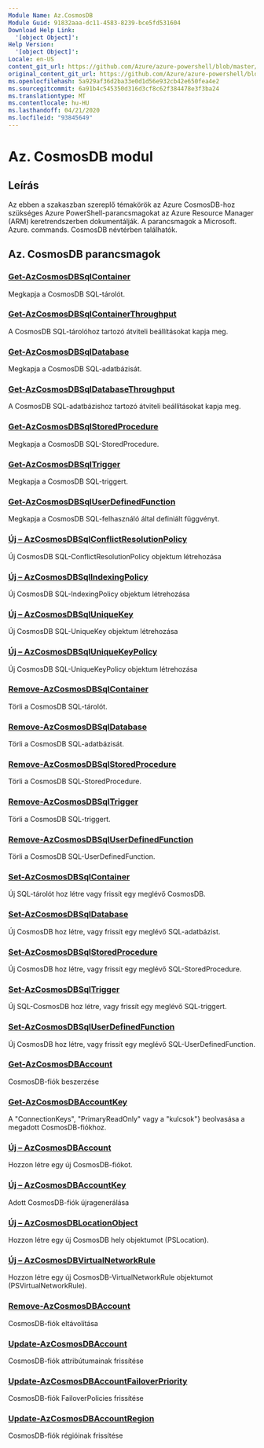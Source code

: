 ```yaml
---
Module Name: Az.CosmosDB
Module Guid: 91832aaa-dc11-4583-8239-bce5fd531604
Download Help Link:
  '[object Object]': 
Help Version:
  '[object Object]': 
Locale: en-US
content_git_url: https://github.com/Azure/azure-powershell/blob/master/src/CosmosDB/CosmosDB/help/Az.CosmosDB.md
original_content_git_url: https://github.com/Azure/azure-powershell/blob/master/src/CosmosDB/CosmosDB/help/Az.CosmosDB.md
ms.openlocfilehash: 5a929af36d2ba33e0d1d56e932cb42e650fea4e2
ms.sourcegitcommit: 6a91b4c545350d316d3cf8c62f384478e3f3ba24
ms.translationtype: MT
ms.contentlocale: hu-HU
ms.lasthandoff: 04/21/2020
ms.locfileid: "93845649"
---
```

# Az. CosmosDB modul
## Leírás
Az ebben a szakaszban szereplő témakörök az Azure CosmosDB-hoz szükséges Azure PowerShell-parancsmagokat az Azure Resource Manager (ARM) keretrendszerben dokumentálják. A parancsmagok a Microsoft. Azure. commands. CosmosDB névtérben találhatók.

## Az. CosmosDB parancsmagok
### [Get-AzCosmosDBSqlContainer](Get-AzCosmosDBSqlContainer.md)
Megkapja a CosmosDB SQL-tárolót.

### [Get-AzCosmosDBSqlContainerThroughput](Get-AzCosmosDBSqlContainerThroughput.md)
A CosmosDB SQL-tárolóhoz tartozó átviteli beállításokat kapja meg.

### [Get-AzCosmosDBSqlDatabase](Get-AzCosmosDBSqlDatabase.md)
Megkapja a CosmosDB SQL-adatbázisát.

### [Get-AzCosmosDBSqlDatabaseThroughput](Get-AzCosmosDBSqlDatabaseThroughput.md)
A CosmosDB SQL-adatbázishoz tartozó átviteli beállításokat kapja meg.

### [Get-AzCosmosDBSqlStoredProcedure](Get-AzCosmosDBSqlStoredProcedure.md)
Megkapja a CosmosDB SQL-StoredProcedure.

### [Get-AzCosmosDBSqlTrigger](Get-AzCosmosDBSqlTrigger.md)
Megkapja a CosmosDB SQL-triggert.

### [Get-AzCosmosDBSqlUserDefinedFunction](Get-AzCosmosDBSqlUserDefinedFunction.md)
Megkapja a CosmosDB SQL-felhasználó által definiált függvényt.

### [Új – AzCosmosDBSqlConflictResolutionPolicy](New-AzCosmosDBSqlConflictResolutionPolicy.md)
Új CosmosDB SQL-ConflictResolutionPolicy objektum létrehozása

### [Új – AzCosmosDBSqlIndexingPolicy](New-AzCosmosDBSqlIndexingPolicy.md)
Új CosmosDB SQL-IndexingPolicy objektum létrehozása

### [Új – AzCosmosDBSqlUniqueKey](New-AzCosmosDBSqlUniqueKey.md)
Új CosmosDB SQL-UniqueKey objektum létrehozása

### [Új – AzCosmosDBSqlUniqueKeyPolicy](New-AzCosmosDBSqlUniqueKeyPolicy.md)
Új CosmosDB SQL-UniqueKeyPolicy objektum létrehozása

### [Remove-AzCosmosDBSqlContainer](Remove-AzCosmosDBSqlContainer.md)
Törli a CosmosDB SQL-tárolót.

### [Remove-AzCosmosDBSqlDatabase](Remove-AzCosmosDBSqlDatabase.md)
Törli a CosmosDB SQL-adatbázisát.

### [Remove-AzCosmosDBSqlStoredProcedure](Remove-AzCosmosDBSqlStoredProcedure.md)
Törli a CosmosDB SQL-StoredProcedure.

### [Remove-AzCosmosDBSqlTrigger](Remove-AzCosmosDBSqlTrigger.md)
Törli a CosmosDB SQL-triggert.

### [Remove-AzCosmosDBSqlUserDefinedFunction](Remove-AzCosmosDBSqlUserDefinedFunction.md)
Törli a CosmosDB SQL-UserDefinedFunction.

### [Set-AzCosmosDBSqlContainer](Set-AzCosmosDBSqlContainer.md)
Új SQL-tárolót hoz létre vagy frissít egy meglévő CosmosDB.

### [Set-AzCosmosDBSqlDatabase](Set-AzCosmosDBSqlDatabase.md)
Új CosmosDB hoz létre, vagy frissít egy meglévő SQL-adatbázist.

### [Set-AzCosmosDBSqlStoredProcedure](Set-AzCosmosDBSqlStoredProcedure.md)
Új CosmosDB hoz létre, vagy frissít egy meglévő SQL-StoredProcedure.

### [Set-AzCosmosDBSqlTrigger](Set-AzCosmosDBSqlTrigger.md)
Új SQL-CosmosDB hoz létre, vagy frissít egy meglévő SQL-triggert.

### [Set-AzCosmosDBSqlUserDefinedFunction](Set-AzCosmosDBSqlUserDefinedFunction.md)
Új CosmosDB hoz létre, vagy frissít egy meglévő SQL-UserDefinedFunction.

### [Get-AzCosmosDBAccount](Get-AzCosmosDBAccount.md)
CosmosDB-fiók beszerzése

### [Get-AzCosmosDBAccountKey](Get-AzCosmosDBAccountKey.md)
A "ConnectionKeys", "PrimaryReadOnly" vagy a "kulcsok"} beolvasása a megadott CosmosDB-fiókhoz. 

### [Új – AzCosmosDBAccount](New-AzCosmosDBAccount.md)
Hozzon létre egy új CosmosDB-fiókot.

### [Új – AzCosmosDBAccountKey](New-AzCosmosDBAccountKey.md)
Adott CosmosDB-fiók újragenerálása

### [Új – AzCosmosDBLocationObject](New-AzCosmosDBLocationObject.md)
Hozzon létre egy új CosmosDB hely objektumot (PSLocation).

### [Új – AzCosmosDBVirtualNetworkRule](New-AzCosmosDBVirtualNetworkRule.md)
Hozzon létre egy új CosmosDB-VirtualNetworkRule objektumot (PSVirtualNetworkRule).

### [Remove-AzCosmosDBAccount](Remove-AzCosmosDBAccount.md)
CosmosDB-fiók eltávolítása

### [Update-AzCosmosDBAccount](Update-AzCosmosDBAccount.md)
CosmosDB-fiók attribútumainak frissítése

### [Update-AzCosmosDBAccountFailoverPriority](Update-AzCosmosDBAccountFailoverPriority.md)
CosmosDB-fiók FailoverPolicies frissítése

### [Update-AzCosmosDBAccountRegion](Update-AzCosmosDBAccountRegion.md)
CosmosDB-fiók régióinak frissítése